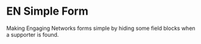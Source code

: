 # EN Simple Form

Making Engaging Networks forms simple by hiding some field blocks when a supporter is found.
